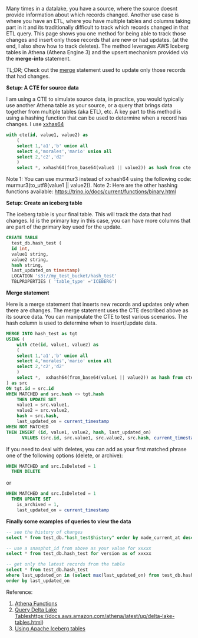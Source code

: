 Many times in a datalake, you have a source, where the source doesnt provide information about which records changed. Another use case is where you have an ETL, where you have multiple tables and columns taking part in it and its traditionally difficult to track which records changed in that ETL query. This page shows you one method for being able to track those changes and insert only those records that are new or had updates. (at the end, I also show how to track deletes). The method leverages AWS Iceberg tables in Athena (Athena Engine 3) and the upsert mechanism provided via the **merge-into** statement.


TL;DR; Check out the [merge](#Merge) statement used to update only those records that had changes.

**Setup: A CTE for source data**

I am using a CTE to simulate source data, in practice, you would typically use another Athena table as your source, or a query that brings data together from multiple tables (aka ETL), etc.
A key part to this method is using a hashing function that can be used to determine when a record has changes. I use [xxhas64](https://trino.io/docs/current/functions/binary.html#hashing-functions:~:text=of%20binary.-,xxhash64,-(binary))

```sql
with cte(id, value1, value2) as
    (
    select 1,'a1','b' union all
    select 4,'morales','mario' union all
    select 2,'c2','d2' 
    )
    select *, xxhash64(from_base64(value1 || value2)) as hash from cte
```

Note 1: You can use murmur3 instead of xxhash64 using the following code: murmur3(to_utf8(value1 || value2)). 
Note 2: Here are the other hashing functions available: https://trino.io/docs/current/functions/binary.html

**Setup: Create an iceberg table**

The iceberg table is your final table. This will track the data that had changes. Id is the primary key in this case, you can have more columns that are part of the primary key used for the update.

```sql
CREATE TABLE
  test_db.hash_test (
  id int,
  value1 string,
  value2 string,
  hash string,
  last_updated_on timestamp)
  LOCATION 's3://my_test_bucket/hash_test'
  TBLPROPERTIES ( 'table_type' ='ICEBERG')
```

**Merge statement**

Here is a merge statement that inserts new records and updates only when there are changes. The merge statement uses the CTE described above as its source data. You can manipulate the CTE to test various scenarios. The hash column is used to determine when to insert/update data.

```sql
MERGE INTO hash_test as tgt
USING (
    with cte(id, value1, value2) as
    (
    select 1,'a1','b' union all
    select 4,'morales','mario' union all
    select 2,'c2','d2' 
    )
    select *,  xxhash64(from_base64(value1 || value2)) as hash from cte
) as src
ON tgt.id = src.id
WHEN MATCHED and src.hash <> tgt.hash
    THEN UPDATE SET  
    value1 = src.value1,
    value2 = src.value2,
    hash = src.hash,
    last_updated_on = current_timestamp
WHEN NOT MATCHED 
THEN INSERT (id, value1, value2, hash, last_updated_on)
      VALUES (src.id, src.value1, src.value2, src.hash, current_timestamp)	  
```

If you need to deal with deletes, you can add as your first matched phrase one of the following options (delete, or archive):
```sql
WHEN MATCHED and src.IsDeleted = 1
  THEN DELETE
```
or 
```sql
WHEN MATCHED and src.IsDeleted = 1
  THEN UPDATE SET  
    is_archived = 1,
    last_updated_on = current_timestamp
```

**Finally some examples of queries to view the data**

```sql
-- see the history of changes
select * from test_db."hash_test$history" order by made_current_at desc

-- use a snasphot_id from above as your value for xxxxx
select * from test_db.hash_test for version as of xxxxx

-- get only the latest records from the table
select * from test_db.hash_test
where last_updated_on in (select max(last_updated_on) from test_db.hash_test)
order by last_updated_on
```

Reference:

1. [Athena Functions](https://docs.aws.amazon.com/athena/latest/ug/functions.html)
2. [Query Delta Lake Tables](https://docs.aws.amazon.com/athena/latest/ug/delta-lake-tables.html)https://docs.aws.amazon.com/athena/latest/ug/delta-lake-tables.html)
3. [Using Apache Iceberg tables](https://docs.aws.amazon.com/athena/latest/ug/querying-iceberg.html)



